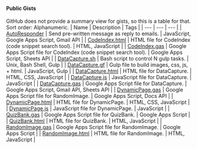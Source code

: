 <h4>Public Gists</h4>	

GitHub does not provide a summary view for gists, so this is a table for that. Sort order: Alphanumeric.
| Name | Description | Tags |
| --- | --- | --- |
| [AutoResponder](https://gist.github.com/ottograjeda/b3ef2612ed53212476cf7a0e08fc3fb9) | Send pre-written message as reply to emails. | JavaScript, Google Apps Script, Gmail API |
| [CodeIndex.html](https://gist.github.com/ottograjeda/05a6b275324bc52c94a05efef61c0b8b) | HTML file for CodeIndex (code snippet search tool). | HTML, JavaScript |
| [CodeIndex.gas](https://gist.github.com/ottograjeda/8b05f11307bbe2c1de3e050eecd4f73b) | Google Apps Script file for CodeIndex (code snippet search tool). | Google Apps Script, Sheets API |
| [DataCapture.sh](https://gist.github.com/ottograjeda/fa2e3689b06be69922c6fc589952b8ff) | Bash script to control N gulp tasks. | Unix, Bash Shell, Gulp |
| [DataCapture.gf](https://gist.github.com/ottograjeda/ff94815be2ecb7d06f42292e56dea2f9) | Gulp file to build images, css, js, + html. | JavaScript, Gulp |
| [DataCapture.html](https://gist.github.com/ottograjeda/1728bc298223609580b89d370264935f) | HTML file for DataCapture. | HTML, CSS, JavaScript |
| [DataCapture.js](https://gist.github.com/ottograjeda/8e8b816e0b069a1f8a1b2b05699f6a8c) | JavaScript file for DataCapture. |  JavaScript |
| [DataCapture.gas](https://gist.github.com/ottograjeda/f8c9e4ce5235d320c9e97ffe5b68070d) | Google Apps Script file for DataCapture. |  Google Apps Script, Gmail API, Sheets API |
| [DynamicPage.gas](https://gist.github.com/ottograjeda/59d16d0cbe51e70b74c3c673ac326a51) | Google Apps Script file for RandomImage.  | Google Apps Script, Docs API |
| [DynamicPage.html](https://gist.github.com/ottograjeda/afee2e1878e2d69f8e4fda587526bfd1) | HTML file for DynamicPage. |  HTML, CSS, JavaScript |
| [DynamicPage.js](https://gist.github.com/ottograjeda/4832d712ffe2ae7a697e7029d055654d) | JavaScript file for DynamicPage.  | JavaScript |
| [QuizBank.gas](https://gist.github.com/ottograjeda/29a42b8f063849e20817e5b81abd43b9) | Google Apps Script file for QuizBank.  | Google Apps Script |
| [QuizBank.html](https://gist.github.com/ottograjeda/b5b182c00f70861ef1e630dda3d64c4d) | HTML file for QuizBank. | HTML, JavaScript |
| [RandomImage.gas](https://gist.github.com/ottograjeda/a908698932117384e49dae042fb472a0) | Google Apps Script file for RandomImage.  | Google Apps Script |
| [RandomImage.html](https://gist.github.com/ottograjeda/feb0ecb47c5ecdbb35fa14146ad38530) | HTML file for RandomImage.  | HTML, JavaScript |

